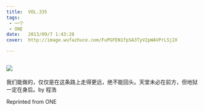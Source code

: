 ```yaml
---
title:	VOL.335
tags:
 - 一个
 - ONE
date:	2013/09/7 1:43:28
cover:	http://image.wufazhuce.com/FuPGFEN1fpSA3TyV2pWAVPrLSj2X

---
```

![](http://image.wufazhuce.com/FuPGFEN1fpSA3TyV2pWAVPrLSj2X)
---

我们能做的，仅仅是在这条路上走得更远，绝不能回头。天堂未必在前方，但地狱一定在身后。by 程浩
 
Reprinted from ONE
